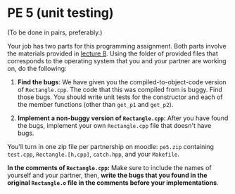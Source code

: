 PE 5 (unit testing)
==============

(To be done in pairs, preferably.)

Your job has two parts for this programming assignment. Both parts involve the materials provided in [lecture 8](../lectures/8_git_branches_unittests). Using the folder of provided files that corresponds to the operating system that you and your partner are working on, do the following:

1. __Find the bugs__: We have given you the compiled-to-object-code version of `Rectangle.cpp`. The code that this was compiled from is buggy. Find those bugs. You should write unit tests for the constructor and each of the member functions (other than `get_p1` and `get_p2`).

2. __Implement a non-buggy version of `Rectangle.cpp`__: After you have found the bugs, implement your own `Rectangle.cpp` file that doesn't have bugs.

You'll turn in one zip file per partnership on moodle: `pe5.zip` containing `test.cpp`, `Rectangle.[h,cpp]`, `catch.hpp`, and your `Makefile`.

__In the comments of `Rectangle.cpp`:__ Make sure to include the names of yourself and your partner, then, __write the bugs that you found in the original `Rectangle.o` file in the comments before your implementations__.
